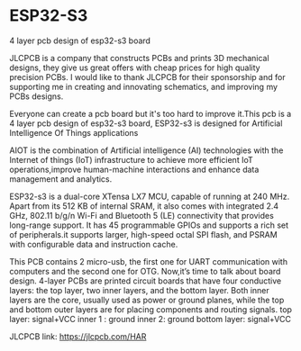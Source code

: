 # ESP32-S3
4 layer pcb design of esp32-s3 board

JLCPCB is a company that constructs PCBs and prints 3D mechanical designs, they give us great offers with cheap prices for high quality precision PCBs. I would like to thank JLCPCB for their sponsorship and for supporting me in creating and innovating schematics, and improving my PCBs designs.

Everyone can create a pcb board but it's too hard to improve it.This pcb is a 4 layer pcb design of esp32-s3 board, ESP32-s3 is designed for Artificial Intelligence Of Things applications

 AIOT is the combination of Artificial intelligence (AI) technologies with the Internet of things (IoT) infrastructure to achieve more efficient IoT operations,improve human-machine interactions and enhance data management and analytics.

 ESP32-s3 is a dual-core XTensa LX7 MCU, capable of running at 240 MHz. Apart from its 512 KB of internal SRAM, it also comes with integrated 2.4 GHz, 802.11 b/g/n Wi-Fi and Bluetooth 5 (LE) connectivity that provides long-range support. It has 45 programmable GPIOs and supports a rich set of peripherals.it supports larger, high-speed octal SPI flash, and PSRAM with configurable data and instruction cache.

This PCB contains 2 micro-usb, the first one for UART communication with computers and the second one for OTG.
Now,it’s time to talk about board design. 4-layer PCBs are printed circuit boards that have four conductive layers: the top layer, two inner layers, and the bottom layer. Both inner layers are the core, usually used as power or ground planes, while the top and bottom outer layers are for placing components and routing signals.
top layer: signal+VCC
inner 1 : ground
inner 2: ground
bottom layer: signal+VCC

JLCPCB link: https://jlcpcb.com/HAR



